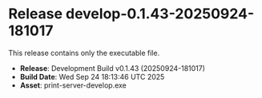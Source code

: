 # Release develop-0.1.43-20250924-181017

This release contains only the executable file.

- **Release**: Development Build v0.1.43 (20250924-181017)
- **Build Date**: Wed Sep 24 18:13:46 UTC 2025
- **Asset**: print-server-develop.exe
